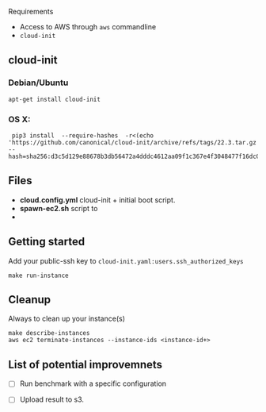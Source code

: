 Requirements

- Access to AWS through `aws` commandline
- `cloud-init`
##  cloud-init
### Debian/Ubuntu
```
apt-get install cloud-init
```
### OS X:
```
 pip3 install  --require-hashes  -r<(echo 'https://github.com/canonical/cloud-init/archive/refs/tags/22.3.tar.gz --hash=sha256:d3c5d129e88678b3db56472a4dddc4612aa09f1c367e4f3048477f16dc0b711a')
 ```


## Files
- **cloud.config.yml** cloud-init + initial boot script.
- **spawn-ec2.sh** script to
-

## Getting started

Add your public-ssh key to `cloud-init.yaml:users.ssh_authorized_keys`
```
make run-instance
```
## Cleanup
Always to clean up your instance(s)
```
make describe-instances
aws ec2 terminate-instances --instance-ids <instance-id+>
```

## List of potential improvemnets

 -  [ ] Run benchmark with a specific configuration
 -  [ ] Upload result to s3.


